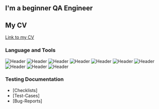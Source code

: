 ## I'm a beginner QA Engineer

## My CV
[Link to my CV](https://drive.google.com/file/d/1a3E52Ggc6S_wLRPJwjBfs3qfZd6qm2tQ/view?usp=sharing)

### Language and Tools
![Header](https://img.shields.io/badge/Postman-090909?style=for-the-badge&logo=postman&logoColor=f76935)
![Header](https://img.shields.io/badge/Figma-090909?style=for-the-badge&logo=figma&logoColor=7d5fa6)
![Header](https://img.shields.io/badge/DevTools-090909?style=for-the-badge&logo=googlechrome&logoColor=2674f2)
![Header](https://img.shields.io/badge/AndroidStudio-090909?style=for-the-badge&logo=androidstudio&logoColor=3ad07d)
![Header](https://img.shields.io/badge/CharlesProxy-090909?style=for-the-badge&logo=charlesproxy&logoColor=8cc4d7)
![Header](https://img.shields.io/badge/postgres-090909?style=for-the-badge&logo=postgresql&logoColor=white)
![Header](https://img.shields.io/badge/MySQL-090909?style=for-the-badge&logo=mysql&logoColor=00618a)
![Header](https://img.shields.io/badge/YouTrack-090909?style=for-the-badge&logo=youtrack&logoColor=8cc4d7)
![Header](https://img.shields.io/badge/YandexTracker-090909?style=for-the-badge&logo=yandextracker&logoColor=8cc4d7)
![Header](https://img.shields.io/badge/Cygwin-090909?style=for-the-badge&logo=Cygwin&logoColor=8cc4d7)


### Testing Documentation

- [Checklists]
- [Test-Cases]
- [Bug-Reports]
